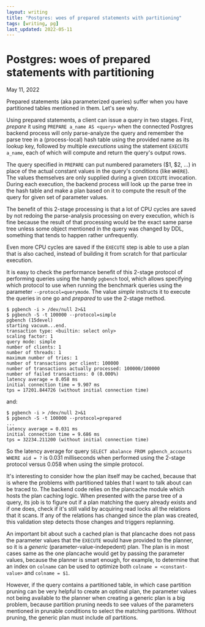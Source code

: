 ```yaml
---
layout: writing
title: "Postgres: woes of prepared statements with partitioning"
tags: [writing, pg]
last_updated: 2022-05-11
---
```

# Postgres: woes of prepared statements with partitioning

May 11, 2022

Prepared statements (aka parameterized queries) suffer when you have partitioned
tables mentioned in them.  Let's see why.

Using prepared statements, a client can issue a query in two stages.  First, *prepare*
it using `PREPARE a_name AS <query>` when the connected Postgres backend process will only
parse-analyze the query and remember the parse tree in a (process-local) hash table using
the provided name as its lookup key, followed by multiple *executions* using the statement
`EXECUTE a_name`, each of which will compute and return the query's output rows.

The query specified in `PREPARE` can put numbered parameters ($1, $2, ...) in place of
the actual constant values in the query's conditions (like `WHERE`).  The values themselves
are only supplied during a given `EXECUTE` invocation.  During each execution, the backend
process will look up the parse tree in the hash table and make a plan based on it to compute
the result of the query for given set of parameter values.
 
The benefit of this 2-stage processing is that a lot of CPU cycles are saved by not
redoing the parse-analysis processing on every execution, which is fine because the result
of that processing would be the exact same parse tree unless some object mentioned in the
query was changed by DDL, something that tends to happen rather unfrequently.

Even more CPU cycles are saved if the `EXECUTE` step is able to use a plan that is also
cached, instead of building it from scratch for that particular execution.

It is easy to check the performance benefit of this 2-stage protocol of performing queries
using the handy `pgbench` tool, which allows specifying which protocol to use when running
the benchmark queries using the parameter `--protocol=querymode`. The value *simple*
instructs it to execute the queries in one go and *prepared* to use the 2-stage method.

```
$ pgbench -i > /dev/null 2>&1
$ pgbench -S -t 100000 --protocol=simple
pgbench (15devel)
starting vacuum...end.
transaction type: <builtin: select only>
scaling factor: 1
query mode: simple
number of clients: 1
number of threads: 1
maximum number of tries: 1
number of transactions per client: 100000
number of transactions actually processed: 100000/100000
number of failed transactions: 0 (0.000%)
latency average = 0.058 ms
initial connection time = 9.907 ms
tps = 17201.844726 (without initial connection time)
```

and:

```
$ pgbench -i > /dev/null 2>&1
$ pgbench -S -t 100000 --protocol=prepared
...
latency average = 0.031 ms
initial connection time = 9.686 ms
tps = 32234.211200 (without initial connection time)
```

So the latency average for query `SELECT abalance FROM pgbench_accounts WHERE aid = ?`
is 0.031 milliseconds when performed using the 2-stage protocol versus 0.058 when
using the simple protocol.

It's interesting to consider how the plan itself may be cached, because that is where the
problems with partitioned tables that I want to talk about can be traced to.  The backend
code relies on the plancache module which hosts the plan caching logic.  When presented
with the parse tree of a query, its job is to figure out if a plan matching the query
already exists and if one does, check if it's still valid by acquiring read locks all the
relations that it scans.  If any of the relations has changed since the plan was created,
this validation step detects those changes and triggers replanning.

An important bit about such a cached plan is that plancache does not pass the parameter
values that the `EXECUTE` would have provided to the planner, so it is a *generic*
(parameter-value-indepedent) plan.  The plan is in most cases same as the one plancache
would get by passing the parameter values, because the planner is smart enough, for
example, to determine that an index on `colname` can be used to optimize both
`colname = <constant-value>` and `colname = $1`.

However, if the query contains a partitioned table, in which case partition pruning can
be very helpful to create an optimal plan, the parameter values not being available to
the planner when creating a generic plan is a big problem, because partition pruning
needs to see values of the parameters mentioned in prunable conditions to select the
matching partitions.  Without pruning, the generic plan must include *all* partitions.

